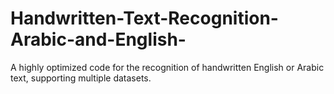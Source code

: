 # Handwritten-Text-Recognition-Arabic-and-English-
A highly optimized code for the recognition of handwritten English or Arabic text, supporting multiple datasets.
